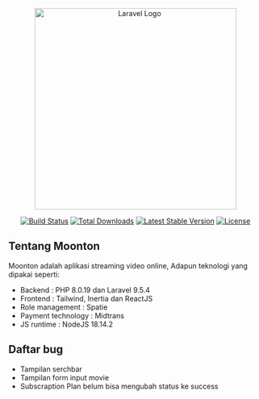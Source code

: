 <p align="center"><a href="https://laravel.com" target="_blank"><img src="https://raw.githubusercontent.com/laravel/art/master/logo-lockup/5%20SVG/2%20CMYK/1%20Full%20Color/laravel-logolockup-cmyk-red.svg" width="400" alt="Laravel Logo"></a></p>

<p align="center">
<a href="https://github.com/laravel/framework/actions"><img src="https://github.com/laravel/framework/workflows/tests/badge.svg" alt="Build Status"></a>
<a href="https://packagist.org/packages/laravel/framework"><img src="https://img.shields.io/packagist/dt/laravel/framework" alt="Total Downloads"></a>
<a href="https://packagist.org/packages/laravel/framework"><img src="https://img.shields.io/packagist/v/laravel/framework" alt="Latest Stable Version"></a>
<a href="https://packagist.org/packages/laravel/framework"><img src="https://img.shields.io/packagist/l/laravel/framework" alt="License"></a>
</p>

## Tentang Moonton

Moonton adalah aplikasi streaming video online, Adapun teknologi yang dipakai seperti:

- Backend : PHP 8.0.19 dan Laravel 9.5.4
- Frontend : Tailwind, Inertia dan ReactJS
- Role management : Spatie 
- Payment technology : Midtrans
- JS runtime : NodeJS 18.14.2

## Daftar bug
- Tampilan serchbar
- Tampilan form input movie
- Subscraption Plan belum bisa mengubah status ke success

